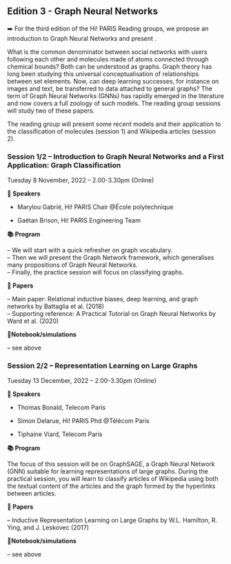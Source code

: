 ## Edition 3 - Graph Neural Networks

➡️ For the third edition of the Hi! PARIS Reading groups, we propose an introduction to Graph Neural Networks and present .

What is the common denominator between social networks with users following each other and molecules made of atoms connected through chemical bounds? Both can be understood as graphs. Graph theory has long been studying this universal conceptualisation of relationships between set elements. Now, can deep learning successes, for instance on images and text, be transferred to data attached to general graphs? The term of Graph Neural Networks (GNNs) has rapidly emerged in the literature and now covers a full zoology of such models. The reading group sessions will study two of these papers.

The reading group will present some recent models and their application to the classification of molecules (session 1) and Wikipedia articles (session 2). 

### Session 1/2 – Introduction to Graph Neural Networks and a First Application: Graph Classification
Tuesday 8 November, 2022 – 2.00-3.30pm (Online)


**📣 Speakers**

* Marylou Gabrié, Hi! PARIS Chair @École polytechnique

* Gaëtan Brison, Hi! PARIS Engineering Team


**📚 Program**

– We will start with a quick refresher on graph vocabulary.\
– Then we will present the Graph Network framework, which generalises many propositions of Graph Neural Networks.\
– Finally, the practice session will focus on classifying graphs.


**📑 Papers**

– Main paper: Relational inductive biases, deep learning, and graph networks by Battaglia et al. (2018)\
– Supporting reference: A Practical Tutorial on Graph Neural Networks by Ward et al. (2020) 

**🐍Notebook/simulations**

– see above


### Session 2/2 – Representation Learning on Large Graphs
Tuesday 13 December, 2022 – 2.00-3.30pm (Online)


**📣 Speakers**

* Thomas Bonald, Telecom Paris

* Simon Delarue, Hi! PARIS Phd @Télécom Paris

* Tiphaine Viard, Telecom Paris


**📚 Program**

The focus of this session will be on GraphSAGE, a Graph Neural Network (GNN) suitable for learning representations of large graphs. 
During the practical session, you will learn to classify articles of Wikipedia using both the textual content of the articles and the graph formed by the hyperlinks between articles.


**📑 Papers**

– Inductive Representation Learning on Large Graphs by W.L. Hamilton, R. Ying, and J. Leskovec (2017)

**🐍Notebook/simulations**

– see above

